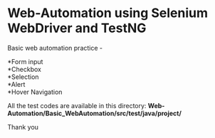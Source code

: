 # Web-Automation using Selenium WebDriver and TestNG
Basic web automation practice - 

  *Form input<br>
  *Checkbox<br>
  *Selection<br>
  *Alert<br>
  *Hover Navigation<br>


All the test codes are available in this directory: <strong>Web-Automation/Basic_WebAutomation/src/test/java/project/</strong>

Thank you
